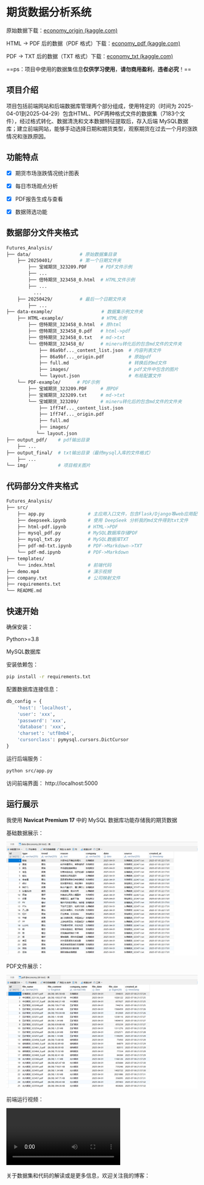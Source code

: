 # **期货数据分析系统**



原始数据下载：[economy_origin (kaggle.com)](https://www.kaggle.com/datasets/rexinshiminxiaozhou/ai-economy/data)

HTML -> PDF 后的数据（PDF 格式）下载：[economy_pdf (kaggle.com)](https://www.kaggle.com/datasets/rexinshiminxiaozhou/economy-data)

PDF -> TXT 后的数据（TXT 格式）下载：[economy_txt (kaggle.com)](https://www.kaggle.com/datasets/rexinshiminxiaozhou/futures-data)

==ps：项目中使用的数据集信息**仅供学习使用**，**请勿商用盈利**，**违者必究**！==



## 项目介绍

项目包括前端网站和后端数据库管理两个部分组成，使用特定的（时间为 2025-04-01到2025-04-29）包含HTML、PDF两种格式文件的数据集（7183个文件），经过格式转化、数据清洗和文本数据特征提取后，存入后端 MySQL数据库；建立前端网站，能够手动选择日期和期货类型，观察期货在过去一个月的涨跌情况和涨跌原因。

## 功能特点
- [x] 期货市场涨跌情况统计图表
- [x] 每日市场观点分析
- [x] PDF报告生成与查看
- [x] 数据筛选功能



## 数据部分文件夹格式

```makefile
Futures_Analysis/
├── data/                  # 原始数据集目录
    ├── 20250401/          # 第一个日期文件夹
        ├── 宝城期货_323209.PDF     # PDF文件示例
        ├── ...
        ├── 倍特期货_323458_0.html  # HTML文件示例
        ├── ...
          ...
    ├── 20250429/          # 最后一个日期文件夹
        ├── ...
├── data-example/                  # 数据集示例文件夹
    ├── HTML-example/              # HTML示例
        ├── 倍特期货_323458_0.html  # 原html
        ├── 倍特期货_323458_0.pdf   # html->pdf
        ├── 倍特期货_323458_0.txt   # md->txt
        └── 倍特期货_323458_0/      # mineru转化后的包含md文件的文件夹
            ├── 86a9bf..._content_list.json  # 内容列表文件
            ├── 86a9bf..._origin.pdf         # 原始pdf
            ├── full.md                      # 转换后的md文件
            ├── images/                      # pdf文件中包含的图片
            └── layout.json                  # 布局配置文件
    └── PDF-example/      # PDF示例
        ├── 宝城期货_323209.PDF     # 原PDF
        ├── 宝城期货_323209.txt     # md->txt
        └── 宝城期货_323209/        # mineru转化后的包含md文件的文件夹
            ├── 1ff74f..._content_list.json
            ├── 1ff74f..._origin.pdf 
            ├── full.md
            ├── images/
           └── layout.json
├── output_pdf/    # pdf输出目录
    ├── ...
├── output_final/  # txt输出目录（最终mysql入库的文件格式）
    ├── ...
└── img/           # 项目相关图片
```

## 代码部分文件夹格式

```makefile
Futures_Analysis/
├── src/
	├── app.py                # 主应用入口文件，包含Flask/Django等web应用配置
	├── deepseek.ipynb        # 使用 DeepSeek 分析我的md文件得到txt文件
	├── html-pdf.ipynb        # HTML->PDF
	├── mysql_pdf.py          # MySQL数据库存储PDF
	├── mysql_txt.py          # MySQL数据库TXT
	├── pdf-md-txt.ipynb      # PDF->Markdown->TXT
	└── pdf-md.ipynb          # PDF->Markdown
├── templates/
	└── index.html            # 前端代码
├── demo.mp4                  # 演示视频
├── company.txt               # 公司映射文件
├── requirements.txt      
└── README.md
```



## 快速开始

确保安装：

Python>=3.8

MySQL数据库

安装依赖包：

```bash
pip install -r requirements.txt
```

配置数据库连接信息：

```python 
db_config = {
    'host': 'localhost',
    'user': 'xxx',
    'password': 'xxx',
    'database': 'xxx',
    'charset': 'utf8mb4',
    'cursorclass': pymysql.cursors.DictCursor
}
```

运行后端服务：

```bash
python src/app.py
```

访问前端界面： http://localhost:5000



## 运行展示

我使用 **Navicat Premium 17** 中的 MySQL 数据库功能存储我的期货数据

基础数据展示：

![data](./img/mysql-data.png)

PDF文件展示：

![pdf](./img/mysql-pdf.png)

前端运行视频：

<video src="./demo.mp4"></video>

关于数据集和代码的解读或是更多信息，欢迎关注我的博客：

